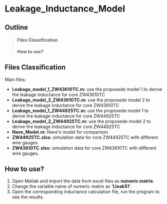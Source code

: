 # Leakage_Inductance_Model
## Outline
> #### Files Classification
> #### How to use?

## Files Classification
Main files:
+ **Leakage_model_1_ZW43610TC.m:** use the proposede model 1 to derive the leakage inductance for core ZW43610TC     
+ **Leakage_model_2_ZW43610TC.m:** use the proposede model 2 to derive the leakage inductance for core ZW43610TC   
+ **Leakage_model_1_ZW44925TC.m:** use the proposede model 1 to derive the leakage inductance for core ZW44925TC   
+ **Leakage_model_2_ZW44925TC.m:** use the proposede model 2 to derive the leakage inductance for core ZW44925TC  
+ **Nave_Model.m:** Nave's model for comparison     
+ **ZW44925TC.xlsx:** simulation data for core ZW44925TC with different wire gauges.
+ **ZW43610TC.xlsx:** simulation data for core ZW43610TC with different wire gauges.  

## How to use?
1. Open Matlab and import the data from excel files as **numeric matrix**. 
2. Change the variable name of numeric matrix as **'LleakS1'**.
3. Open the corresponding inductance calculation file, run the program to see the results.
